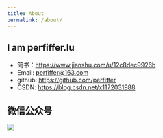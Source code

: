 ```yaml
---
title: About
permalink: /about/
---
```


## I am perfiffer.lu
- 简书：<a href="https://www.jianshu.com/u/12c8dec9926b">https://www.jianshu.com/u/12c8dec9926b</a>
- Email: perfiffer@163.com
- github: <a href="https://github.com/perfiffer">https://github.com/perfiffer</a>
- CSDN: <a href="https://blog.csdn.net/x1172031988">https://blog.csdn.net/x1172031988</a>

## 微信公众号
<img src="http://perfiffer.cn/images/qrcode.jpg" />
